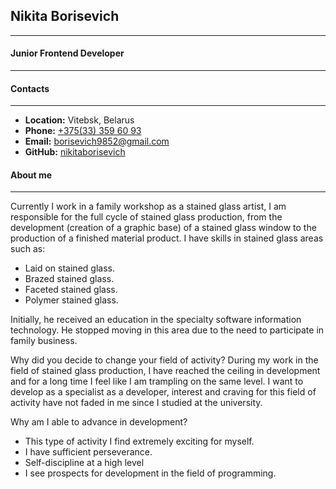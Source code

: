 ## Nikita Borisevich
***
#### Junior Frontend Developer
***
#### Contacts
***
* **Location:** Vitebsk, Belarus
* **Phone:** [+375(33) 359 60 93](href: " +375333596093") 
* **Email:** borisevich9852@gmail.com
* **GitHub:** [nikitaborisevich](https://github.com/nikitaborisevich)

#### About me
***
Currently I work in a family workshop as a stained glass artist, I am responsible for the full cycle of stained glass production, from the development (creation of a graphic base) of a stained glass window to the production of a finished material product. I have skills in stained glass areas such as: 

* Laid on stained glass.
* Brazed stained glass.
* Faceted stained glass.
* Polymer stained glass.

Initially, he received an education in the specialty software information technology. He stopped moving in this area due to the need to participate in family business.

Why did you decide to change your field of activity? During my work in the field of stained glass production, I have reached the ceiling in development and for a long time I feel like I am trampling on the same level. I want to develop as a specialist as a developer, interest and craving for this field of activity have not faded in me since I studied at the university.

Why am I able to advance in development?
* This type of activity I find extremely exciting for myself.
* I have sufficient perseverance.
* Self-discipline at a high level
* I see prospects for development in the field of programming.

